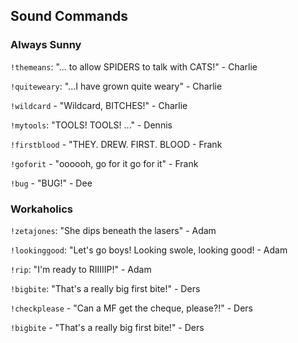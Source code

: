 ## Sound Commands
### Always Sunny
`!themeans`: "... to allow SPIDERS to talk with CATS!" - Charlie

`!quiteweary`: "...I have grown quite weary" - Charlie

`!wildcard` - "Wildcard, BITCHES!" - Charlie

`!mytools`: "TOOLS! TOOLS! ..." - Dennis

`!firstblood` - "THEY. DREW. FIRST. BLOOD - Frank

`!goforit` - "oooooh, go for it go for it" - Frank

`!bug` - "BUG!" - Dee

### Workaholics
`!zetajones`: "She dips beneath the lasers" - Adam

`!lookinggood`: "Let's go boys! Looking swole, looking good! - Adam

`!rip`: "I'm ready to RIIIIIP!" - Adam

`!bigbite`: "That's a really big first bite!" - Ders

`!checkplease` - "Can a MF get the cheque, please?!" - Ders

`!bigbite` - "That's a really big first bite!" - Ders
